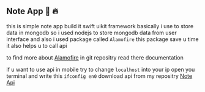 ## Note App 􀓕 🔥

this is simple note app build it swift uikit framework basically i use to store data in mongodb 
so i used nodejs to store mongodb data from user interface and also i used package called ```Alamofire``` 
this package save u time it also helps u to call api

to find more about [Alamofire](https://github.com/Alamofire/Alamofire) in git repositry read there documentation 

if u want to use api in mobile try to change ```localhost``` into your ip open you terminal and write this ```ifconfig en0```
download api from my repositry [Note Api](https://github.com/abdorizak/take-Note-App-API)
